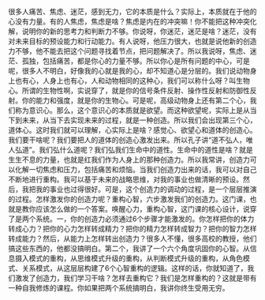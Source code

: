 很多人痛苦、焦虑、迷茫，感到无力，它的本质是什么？实际上，本质就在于他的心没有力量。有的人焦虑，焦虑是啥？焦虑是内在的冲突嘛！你不能把这种冲突化解，说明你的新的思考力和判断力不够。你说呀，你迷茫，迷茫是啥？迷茫，没有对未来目标的预设能力和行动能力。有人说呀，他压力很大，也就是说他新的创造力不够，他不能去把这个问题寻找着节点，把问题解决了。所以我说呀，焦虑、迷茫、孤独，包括痛苦，都是你心的力量不够。所以你心是所有问题的中心，可是呢，很多人不明白，好像我的心就是我的心，却不知道心是分层的。我们说动物身上也有心，人身上也有心，人和动物相同的这种心，我们可以称什么呀？叫生物心。所谓的生物性啊，实说穿了，就是你的信号条件反射、操作性反射和防御性反射。你的能力和强度，就是你的生物心。可是呢，高级动物身上还有第二个心，我们称为意识心。那么，这个意识心的本质就是欲望。而这种欲望呢，实际上是从当下到未来，从当下去实现未来的过程，就是一种创造。所以我们会出现第三个心，道体心。这时我们就可以理解，心实际上是啥？感觉心、欲望心和道体的创造心。我们要干啥呢？我们要把人的道体的创造心激发出来。所以孔子讲“道不弘人，唯人弘道”。我们弘什么道呢？我们弘我们生命中的道性。生命中的道性是啥？就是生生不息的力量，也就是红我们作为人身上的那种创造力。所以我常讲，创造力可以化解一切焦虑和压力，包括痛苦和烦恼。当我们创造力出来的话，我可以对自己不断地进行重构。我可以基于未来的战略思维，对我的事业也做清晰的预设。然后，我把我的事业也过得很好。可是，这个创造力的调动的过程，是一个层层推演的过程。怎样激发你的创造力呢？重构心智，六步激发我们的创造力。这门课，也就是教你应该怎么做的一个答案。唤醒心力，重构心智，这门课的核心设计，说穿了是两个系统。一，你的创造力必须通过6个步骤才能激发的。你怎样把你的体力转成心力？把你的心力怎样转成精力？把你的精力怎样转成智力？把你的智力怎样转成能力？然后，从能力上怎样转出创造力？很多人不懂，很多高校的教授，他们搞这些东西的，他都没搞明白。第二个，我讲了一个六个角度巩固你的心智。从信息摄入模式的重构，从思维模式升级的重构，从判断模式升级的重构，从角色模式、关系模式，从这层层构建了6个心智重构的逻辑。这样的话，你就知道了，我们激发了创造力，我们学习干啥？怎样去重构它？我们是怎样重构的？这就是带有一种自我修炼的课程。你如果把两个系统搞明白，我讲你终生受用无穷。